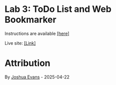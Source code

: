# Lab 3: ToDo List and Web Bookmarker
Instructions are available [[here]](https://lcc-cit.github.io/CS233JS-CourseMaterials/Labs/Lab04/Lab04_Instructions_ToDo_Bookmarker.html)

Live site: [[Link]](https://thejoshuaevans.com/LCC-CS233JS/labs/lab4)

# Attribution
By [Joshua Evans](https://thejoshuaevans.com) - 2025-04-22
